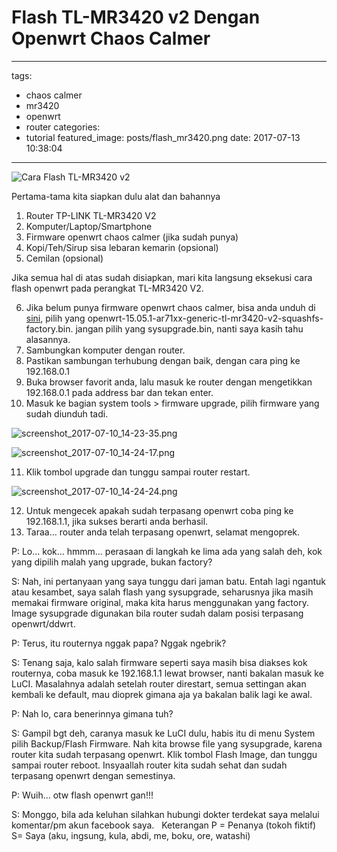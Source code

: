 # Flash TL-MR3420 v2 Dengan Openwrt Chaos Calmer

---

tags:

- chaos calmer
- mr3420
- openwrt
- router
  categories:
- tutorial
  featured_image: posts/flash_mr3420.png
  date: 2017-07-13 10:38:04

---

<!-- Cara flash Openwrt Chaos Calmer pada perangkat TP-Link TL-MR3420 v2 -->

<!-- more -->

![Cara Flash TL-MR3420 v2](/static/images/flash-mr3420/flash_mr3420.png)

Pertama-tama kita siapkan dulu alat dan bahannya

1.  Router TP-LINK TL-MR3420 V2
2.  Komputer/Laptop/Smartphone
3.  Firmware openwrt chaos calmer (jika sudah punya)
4.  Kopi/Teh/Sirup sisa lebaran kemarin (opsional)
5.  Cemilan (opsional)

Jika semua hal di atas sudah disiapkan, mari kita langsung eksekusi cara flash openwrt pada perangkat TL-MR3420 V2.

6.  Jika belum punya firmware openwrt chaos calmer, bisa anda unduh di [sini](https://wiki.openwrt.org/toh/tp-link/tl-mr3420), pilih yang openwrt-15.05.1-ar71xx-generic-tl-mr3420-v2-squashfs-factory.bin. jangan pilih yang sysupgrade.bin, nanti saya kasih tahu alasannya.
7.  Sambungkan komputer dengan router.
8.  Pastikan sambungan terhubung dengan baik, dengan cara ping ke 192.168.0.1
9.  Buka browser favorit anda, lalu masuk ke router dengan mengetikkan 192.168.0.1 pada address bar dan tekan enter.
10. Masuk ke bagian system tools > firmware upgrade, pilih firmware yang sudah diunduh tadi.

![screenshot_2017-07-10_14-23-35.png](/static/images/flash-mr3420/screenshot_2017-07-10_14-23-35.png)

![screenshot_2017-07-10_14-24-17.png](/static/images/flash-mr3420/screenshot_2017-07-10_14-24-17.png)

11. Klik tombol upgrade dan tunggu sampai router restart.

![screenshot_2017-07-10_14-24-24.png](/static/images/flash-mr3420/screenshot_2017-07-10_14-24-24.png)

12. Untuk mengecek apakah sudah terpasang openwrt coba ping ke 192.168.1.1, jika sukses berarti anda berhasil.
13. Taraa… router anda telah terpasang openwrt, selamat mengoprek.

P: Lo… kok… hmmm… perasaan di langkah ke lima ada yang salah deh, kok yang dipilih malah yang upgrade, bukan factory?

S: Nah, ini pertanyaan yang saya tunggu dari jaman batu. Entah lagi ngantuk atau kesambet, saya salah flash yang sysupgrade, seharusnya jika masih memakai firmware original, maka kita harus menggunakan yang factory. Image sysupgrade digunakan bila router sudah dalam posisi terpasang openwrt/ddwrt.

P: Terus, itu routernya nggak papa? Nggak ngebrik?

S: Tenang saja, kalo salah firmware seperti saya masih bisa diakses kok routernya, coba masuk ke 192.168.1.1 lewat browser, nanti bakalan masuk ke LuCI. Masalahnya adalah setelah router direstart, semua settingan akan kembali ke default, mau dioprek gimana aja ya bakalan balik lagi ke awal.

P: Nah lo, cara benerinnya gimana tuh?

S: Gampil bgt deh, caranya masuk ke LuCI dulu, habis itu di menu System pilih Backup/Flash Firmware. Nah kita browse file yang sysupgrade, karena router kita sudah terpasang openwrt. Klik tombol Flash Image, dan tunggu sampai router reboot. Insyaallah router kita sudah sehat dan sudah terpasang openwrt dengan semestinya.

P: Wuih… otw flash openwrt gan!!!

S: Monggo, bila ada keluhan silahkan hubungi dokter terdekat saya melalui komentar/pm akun facebook saya.   Keterangan P = Penanya (tokoh fiktif) S= Saya (aku, ingsung, kula, abdi, me, boku, ore, watashi)
